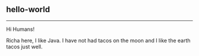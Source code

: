 hello-world
-------------------
-------------------

Hi Humans!

Richa here, I like Java. 
I have not had tacos on the moon and I like the earth tacos just well.
